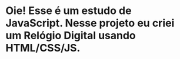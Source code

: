 # Oie! Esse é um estudo de JavaScript. Nesse projeto eu criei um Relógio Digital usando HTML/CSS/JS. 
